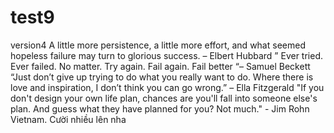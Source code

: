 # test9
version4
A little more persistence, a little more effort, and what seemed hopeless failure may turn to glorious success. – Elbert Hubbard
” Ever tried. Ever failed. No matter. Try again. Fail again. Fail better “– Samuel Beckett
“Just don’t give up trying to do what you really want to do. Where there is love and inspiration, I don’t think you can go wrong.” – Ella Fitzgerald
"If you don't design your own life plan, chances are you'll fall into someone else's plan. And guess what they have planned for you? Not much." - Jim Rohn
Vietnam.
Cười nhiều lên nha
